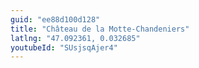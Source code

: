 ```yaml
---
guid: "ee88d100d128"
title: "Château de la Motte-Chandeniers"
latlng: "47.092361, 0.032685"
youtubeId: "SUsjsqAjer4" 
---
```

